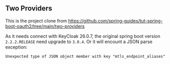 ## Two Providers
This is the project clone from https://github.com/spring-guides/tut-spring-boot-oauth2/tree/main/two-providers

As it needs connect with KeyCloak 26.0.7, the original spring boot version `2.2.2.RELEASE` need upgrade to `3.0.4`. Or it will encount a JSON parse exception:
```
Unexpected type of JSON object member with key "mtls_endpoint_aliases"
```

